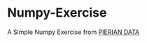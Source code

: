 # Numpy-Exercise
A Simple Numpy Exercise from <a href="https://www.pieriandata.com/">PIERIAN DATA<a>
